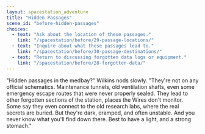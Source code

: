 ```yaml
---
layout: spacestation_adventure
title: "Hidden Passages"
scene_id: "before-hidden-passages"
choices:
  - text: "Ask about the location of these passages."
    link: "/spacestation/before/29-passage-locations/"
  - text: "Inquire about what these passages lead to."
    link: "/spacestation/before/30-passage-destinations/"
  - text: "Return to discussing forgotten data logs or equipment."
    link: "/spacestation/before/28-forgotten-data/"
---
```


"Hidden passages in the medbay?" Wilkins nods slowly. "They're not on any official schematics. Maintenance tunnels, old ventilation shafts, even some emergency escape routes that were never properly sealed. They lead to other forgotten sections of the station, places the Wires don't monitor. Some say they even connect to the old research labs, where the real secrets are buried. But they're dark, cramped, and often unstable. And you never know what you'll find down there. Best to have a light, and a strong stomach."
